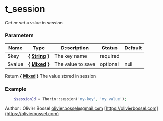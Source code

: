 # t_session

Get or set a value in session


### Parameters
Name  |  Type  |  Description  |  Status  |  Default
------------  |  ------------  |  ------------  |  ------------  |  ------------
$key  |  **{ [String](http://php.net/manual/en/language.types.string.php) }**  |  The key name  |  required  |
$value  |  **{ [Mixed](http://php.net/manual/en/language.pseudo-types.php#language.types.mixed) }**  |  The value to save  |  optional  |  null

Return **{ [Mixed](http://php.net/manual/en/language.pseudo-types.php#language.types.mixed) }** The value stored in session

### Example
```php
	$sessionId = Thorin::session('my-key', 'my value');
```
Author : Olivier Bossel [olivier.bossel@gmail.com](mailto:olivier.bossel@gmail.com) [https://olivierbossel.com](https://olivierbossel.com)